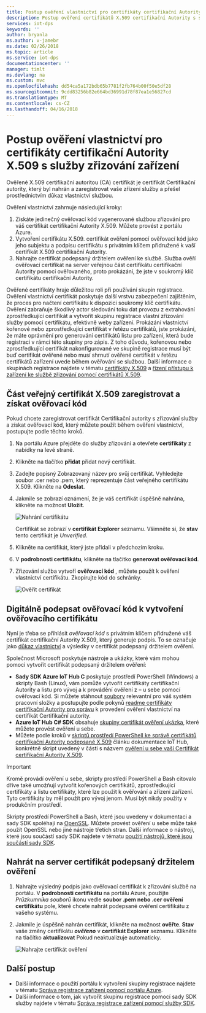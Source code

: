 ```yaml
---
title: Postup ověření vlastnictví pro certifikáty certifikační Autority X.509 službou Azure IoT Hub zařízení zřizování | Microsoft Docs
description: Postup ověření certifikátů X.509 certifikační Autority s službou distribučních bodů
services: iot-dps
keywords: ''
author: bryanla
ms.author: v-jamebr
ms.date: 02/26/2018
ms.topic: article
ms.service: iot-dps
documentationcenter: ''
manager: timlt
ms.devlang: na
ms.custom: mvc
ms.openlocfilehash: dd54ca5a172bdb65b7781f2fb764b00f50e5df28
ms.sourcegitcommit: 9cdd83256b82e664bd36991d78f87ea1e56827cd
ms.translationtype: MT
ms.contentlocale: cs-CZ
ms.lasthandoff: 04/16/2018
---
```

# <a name="how-to-do-proof-of-possession-for-x509-ca-certificates-with-your-device-provisioning-service"></a>Postup ověření vlastnictví pro certifikáty certifikační Autority X.509 s služby zřizování zařízení

Ověřené X.509 certifikační autoritou (CA) certifikát je certifikát Certifikační autority, který byl nahrán a zaregistrovat vaše zřízení služby a přešel prostřednictvím důkaz vlastnictví službou. 

Ověření vlastnictví zahrnuje následující kroky:
1. Získáte jedinečný ověřovací kód vygenerované službou zřizování pro váš certifikát certifikační Autority X.509. Můžete provést z portálu Azure.
2. Vytvoření certifikátu X.509. certifikát ověření pomocí ověřovací kód jako jeho subjektu a podpisu certifikátu s privátním klíčem přidružené k vaší certifikát X.509 certifikační Autority.
3. Nahrajte certifikát podepsaný držitelem ověření ke službě. Služba ověří ověřovací certifikát na server veřejnou část certifikátu certifikační Autority pomocí ověřovaného, proto prokázání, že jste v soukromý klíč certifikátu certifikační Autority.

Ověřené certifikáty hraje důležitou roli při používání skupin registrace. Ověření vlastnictví certifikát poskytuje další vrstvu zabezpečení zajištěním, že proces pro načtení certifikátu k dispozici soukromý klíč certifikátu. Ověření zabraňuje škodlivý actor sledování toku dat provozu z extrahování zprostředkující certifikát a vytvořit skupinu registrace vlastní zřizování služby pomocí certifikátu, efektivně weby zařízení. Prokázání vlastnictví kořenové nebo zprostředkující certifikát v řetězu certifikátů, jste prokázání, že máte oprávnění pro generování certifikátů listu pro zařízení, která bude registraci v rámci této skupiny pro zápis. Z toho důvodu, kořenovou nebo zprostředkující certifikát nakonfigurované ve skupině registrace musí být buď certifikát ověřené nebo musí shrnutí ověřené certifikát v řetězu certifikátů zařízení uvede během ověřování se službou. Další informace o skupinách registrace najdete v tématu [certifikáty X.509](concepts-security.md#x509-certificates) a [řízení přístupu k zařízení ke službě zřizování pomocí certifikátů X.509](concepts-security.md#controlling-device-access-to-the-provisioning-service-with-x509-certificates).

## <a name="register-the-public-part-of-an-x509-certificate-and-get-a-verification-code"></a>Část veřejný certifikát X.509 zaregistrovat a získat ověřovací kód

Pokud chcete zaregistrovat certifikát Certifikační autority s zřizování služby a získat ověřovací kód, který můžete použít během ověření vlastnictví, postupujte podle těchto kroků. 

1. Na portálu Azure přejděte do služby zřizování a otevřete **certifikáty** z nabídky na levé straně. 
2. Klikněte na tlačítko **přidat** přidat nový certifikát.
3. Zadejte popisný Zobrazovaný název pro svůj certifikát. Vyhledejte soubor .cer nebo .pem, který reprezentuje část veřejného certifikátu X.509. Klikněte na **Odeslat**.
4. Jakmile se zobrazí oznámení, že je váš certifikát úspěšně nahrána, klikněte na možnost **Uložit**.

    ![Nahrání certifikátu](./media/how-to-verify-certificates/add-new-cert.png)  

   Certifikát se zobrazí v **certifikát Explorer** seznamu. Všimněte si, že **stav** tento certifikát je *Unverified*.

5. Klikněte na certifikát, který jste přidali v předchozím kroku.

6. V **podrobnosti certifikátu**, klikněte na tlačítko **generovat ověřovací kód**.

7. Zřizování služba vytvoří **ověřovací kód** , můžete použít k ověření vlastnictví certifikátu. Zkopírujte kód do schránky. 

   ![Ověřit certifikát](./media/how-to-verify-certificates/verify-cert.png)  

## <a name="digitally-sign-the-verification-code-to-create-a-verification-certificate"></a>Digitálně podepsat ověřovací kód k vytvoření ověřovacího certifikátu

Nyní je třeba se přihlásit *ověřovací kód* s privátním klíčem přidružené váš certifikát certifikační Autority X.509, který generuje podpis. To se označuje jako [důkaz vlastnictví](https://tools.ietf.org/html/rfc5280#section-3.1) a výsledky v certifikát podepsaný držitelem ověření.

Společnost Microsoft poskytuje nástroje a ukázky, které vám mohou pomoci vytvořit certifikát podepsaný držitelem ověření: 

- **Sady SDK Azure IoT Hub C** poskytuje prostředí PowerShell (Windows) a skripty Bash (Linux), vám pomůže vytvořit certifikáty certifikační Autority a listu pro vývoj a k provádění ověření z – u sebe pomocí ověřovací kód. Si můžete stáhnout [soubory](https://github.com/Azure/azure-iot-sdk-c/tree/master/tools/CACertificates) relevantní pro váš systém pracovní složky a postupujte podle pokynů [readme certifikáty certifikační Autority pro správu](https://github.com/Azure/azure-iot-sdk-c/blob/master/tools/CACertificates/CACertificateOverview.md) k provedení ověření vlastnictví na certifikát Certifikační autority. 
- **Azure IoT Hub C# SDK** obsahuje [skupiny certifikát ověření ukázka](https://github.com/Azure/azure-iot-sdk-csharp/tree/master/provisioning/service/samples/GroupCertificateVerificationSample), které můžete provést ověření u sebe.
- Můžete podle kroků v [skriptů prostředí PowerShell ke správě certifikátů certifikační Autority podepsané X.509](https://docs.microsoft.com/en-us/azure/iot-hub/iot-hub-security-x509-create-certificates) článku dokumentace IoT Hub, konkrétně skript uvedený v části s názvem [ověření u sebe vaší Certifikát certifikační Autority X.509](https://docs.microsoft.com/en-us/azure/iot-hub/iot-hub-security-x509-create-certificates#signverificationcode).
 
> [!IMPORTANT]
> Kromě provádí ověření u sebe, skripty prostředí PowerShell a Bash citovalo dříve také umožňují vytvořit kořenových certifikátů, zprostředkující certifikáty a listu certifikáty, které lze použít k ověřování a zřízení zařízení. Tyto certifikáty by měl použít pro vývoj jenom. Musí být nikdy použity v produkčním prostředí. 

Skripty prostředí PowerShell a Bash, které jsou uvedeny v dokumentaci a sady SDK spoléhají na [OpenSSL](https://www.openssl.org/). Můžete provést ověření u sebe může také použít OpenSSL nebo jiné nástroje třetích stran. Další informace o nástroji, které jsou součástí sady SDK najdete v tématu [použití nástrojů, které jsou součástí sady SDK](how-to-use-sdk-tools.md). 


## <a name="upload-the-signed-verification-certificate"></a>Nahrát na server certifikát podepsaný držitelem ověření

1. Nahrajte výsledný podpis jako ověřovací certifikát k zřizování službě na portálu. V **podrobnosti certifikátu** na portálu Azure, použijte _Průzkumníka souborů_ ikonu vedle **soubor .pem nebo .cer ověření certifikátu** pole, které chcete nahrát podepsané ověření certifikátu z vašeho systému.

2. Jakmile je úspěšně nahrán certifikát, klikněte na možnost **ověřte**. **Stav** vaše změny certifikátu **_ověřeno_** v **certifikát Explorer** seznamu. Klikněte na tlačítko **aktualizovat** Pokud neaktualizuje automaticky.

   ![Nahrajte certifikát ověření](./media/how-to-verify-certificates/upload-cert-verification.png)  

## <a name="next-steps"></a>Další postup

- Další informace o použití portálu k vytvoření skupiny registrace najdete v tématu [Správa registrace zařízení pomocí portálu Azure](how-to-manage-enrollments.md).
- Další informace o tom, jak vytvořit skupinu registrace pomocí sady SDK služby najdete v tématu [Správa registrace zařízení pomocí služby SDK](how-to-manage-enrollments-sdks.md).










